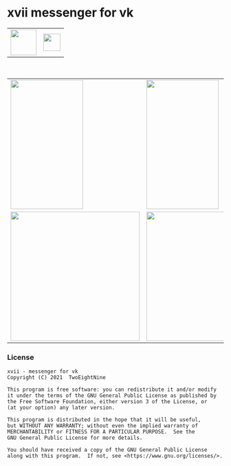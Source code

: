 # xvii messenger for vk

<table>
    <tr>
        <td>
            <a href="https://play.google.com/store/apps/details?id=com.twoeightnine.root.xvii" target="_blank">
                <img src="https://play.google.com/intl/en_us/badges/images/generic/en-play-badge.png" height="60"/>
            </a>
        </td>
        <td>
            <a href="https://vk.com/xvii_app" target="_blank">
                <img src="https://upload.wikimedia.org/wikipedia/commons/2/21/VK.com-logo.svg" height="40" />
            </a>
        </td>
    </tr>
</table>

<br>


<table
border="0" cellpadding="0" cellspacing="0">
<tr>
<td><img src="https://play-lh.googleusercontent.com/LFG0AFhJm2iKLMtOyQ-zClnvzj5XjbGsTSNeLtGAYiH5w1409X6KWRz72cpQLexJkSU=w1745-h891-rw" height="300" width="168"/> </td>
<td><img src="https://play-lh.googleusercontent.com/ijiozPG4DIIF0S8RSr9lcgeztzAkV0OUB7RTN-qWJINPlUdytWJmwFPJfun0U3vtrDU=w1745-h891-rw" height="300" width="168"/></td>
<td><img src="https://play-lh.googleusercontent.com/0OD7Ss1m1xIImUuU8zhCdc5ZW2Z9VV5JgGD7G78ddpJi0x60WbuRg-nOgIsjtWRw1UM=w1745-h891-rw" height="300" width="168"/></td>

</tr><tr>
<td><img src="https://play-lh.googleusercontent.com/NOGIX9GDpeGQc-UoTyG38UGhoc4Db76n-ZxKTP0Ol0kbJjaqtM8g9-XcHrUT8JTUS4I=w1745-h891-rw" height="300"/></td>
<td><img src="https://play-lh.googleusercontent.com/OQx_KKAySb8CYG5vy0HnsDnt9mTDxE8Asu4ExRrKfrH6j3qYChCQCVarQ-T_nXM-NQ=w1745-h891-rw" height="300"/></td>
<td><img src="https://play-lh.googleusercontent.com/JDRjFCAWGznjb_P1LF1uv5jT5Qo3YiD79N1B_aFI1gjb2hdtfJyKftXglxCWdOvMdjI=w1745-h891-rw" height="300"/></td>
</tr>
</table>

### License
```
xvii - messenger for vk
Copyright (C) 2021  TwoEightNine

This program is free software: you can redistribute it and/or modify
it under the terms of the GNU General Public License as published by
the Free Software Foundation, either version 3 of the License, or
(at your option) any later version.

This program is distributed in the hope that it will be useful,
but WITHOUT ANY WARRANTY; without even the implied warranty of
MERCHANTABILITY or FITNESS FOR A PARTICULAR PURPOSE.  See the
GNU General Public License for more details.

You should have received a copy of the GNU General Public License
along with this program.  If not, see <https://www.gnu.org/licenses/>.
```
